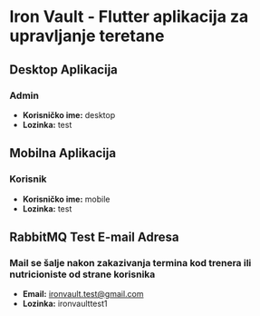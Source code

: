 # Iron Vault - Flutter aplikacija za upravljanje teretane

## Desktop Aplikacija

### Admin
- **Korisničko ime:** desktop
- **Lozinka:** test

## Mobilna Aplikacija

### Korisnik
- **Korisničko ime:** mobile
- **Lozinka:** test

## RabbitMQ Test E-mail Adresa

### Mail se šalje nakon zakazivanja termina kod trenera ili nutricioniste od strane korisnika
- **Email:** ironvault.test@gmail.com
- **Lozinka:** ironvaulttest1
